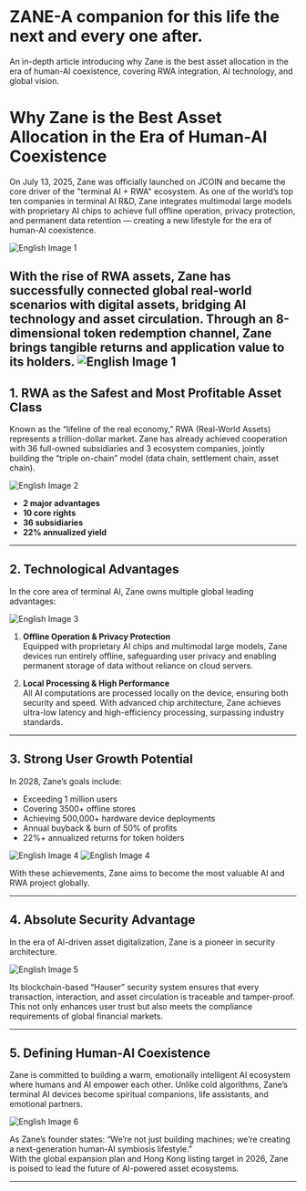 # ZANE-A companion for this life the next and every one after.
An in-depth article introducing why Zane is the best asset allocation in the era of human-AI coexistence, covering RWA integration, AI technology, and global vision.
# Why Zane is the Best Asset Allocation in the Era of Human-AI Coexistence

On July 13, 2025, Zane was officially launched on JCOIN and became the core driver of the "terminal AI + RWA" ecosystem. As one of the world’s top ten companies in terminal AI R&D, Zane integrates multimodal large models with proprietary AI chips to achieve full offline operation, privacy protection, and permanent data retention — creating a new lifestyle for the era of human-AI coexistence.

![English Image 1](images/英1.png)

With the rise of RWA assets, Zane has successfully connected global real-world scenarios with digital assets, bridging AI technology and asset circulation. Through an 8-dimensional token redemption channel, Zane brings tangible returns and application value to its holders.
![English Image 1](images/英2.png)
---

## 1. RWA as the Safest and Most Profitable Asset Class

Known as the “lifeline of the real economy,” RWA (Real-World Assets) represents a trillion-dollar market. Zane has already achieved cooperation with 36 full-owned subsidiaries and 3 ecosystem companies, jointly building the “triple on-chain” model (data chain, settlement chain, asset chain).

![English Image 2](images/英3.png)

- **2 major advantages**  
- **10 core rights**  
- **36 subsidiaries**  
- **22% annualized yield**  

---

## 2. Technological Advantages

In the core area of terminal AI, Zane owns multiple global leading advantages:

![English Image 3](images/英4.png)

1. **Offline Operation & Privacy Protection**  
   Equipped with proprietary AI chips and multimodal large models, Zane devices run entirely offline, safeguarding user privacy and enabling permanent storage of data without reliance on cloud servers.

2. **Local Processing & High Performance**  
   All AI computations are processed locally on the device, ensuring both security and speed. With advanced chip architecture, Zane achieves ultra-low latency and high-efficiency processing, surpassing industry standards.

---

## 3. Strong User Growth Potential

In 2028, Zane’s goals include:

- Exceeding 1 million users  
- Covering 3500+ offline stores  
- Achieving 500,000+ hardware device deployments  
- Annual buyback & burn of 50% of profits  
- 22%+ annualized returns for token holders  

![English Image 4](images/英5.png)
![English Image 4](images/英6.png)

With these achievements, Zane aims to become the most valuable AI and RWA project globally.

---

## 4. Absolute Security Advantage

In the era of AI-driven asset digitalization, Zane is a pioneer in security architecture.

![English Image 5](images/英7.png)

Its blockchain-based “Hauser” security system ensures that every transaction, interaction, and asset circulation is traceable and tamper-proof. This not only enhances user trust but also meets the compliance requirements of global financial markets.

---

## 5. Defining Human-AI Coexistence

Zane is committed to building a warm, emotionally intelligent AI ecosystem where humans and AI empower each other. Unlike cold algorithms, Zane’s terminal AI devices become spiritual companions, life assistants, and emotional partners.

![English Image 6](images/英8.png)

As Zane’s founder states: “We’re not just building machines; we’re creating a next-generation human-AI symbiosis lifestyle.”  
With the global expansion plan and Hong Kong listing target in 2026, Zane is poised to lead the future of AI-powered asset ecosystems.

---
